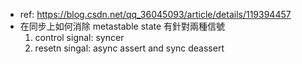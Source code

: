 - ref: https://blog.csdn.net/qq_36045093/article/details/119394457
- 在同步上如何消除 metastable state 有針對兩種信號
	1. control signal: syncer
	2. resetn singal: async assert and sync deassert
